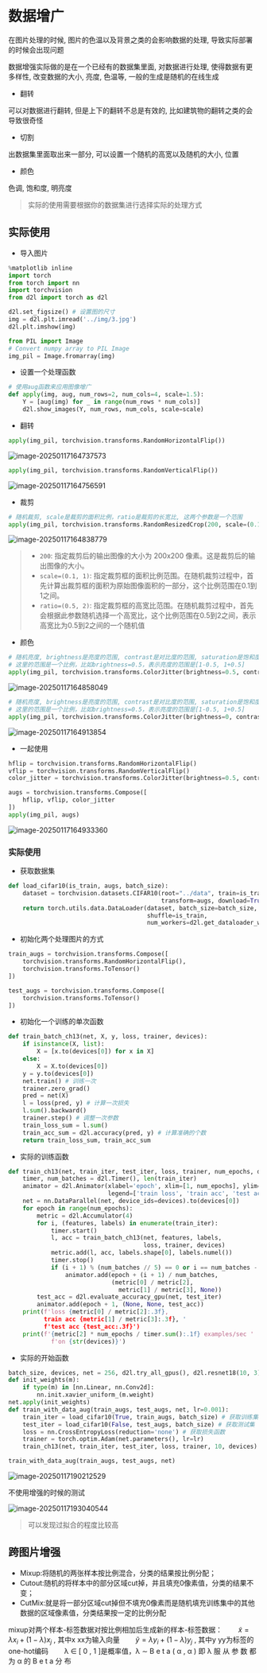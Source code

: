 # 数据增广

在图片处理的时候, 图片的色温以及背景之类的会影响数据的处理, 导致实际部署的时候会出现问题

数据增强实际做的是在一个已经有的数据集里面, 对数据进行处理, 使得数据有更多样性, 改变数据的大小, 亮度, 色温等, 一般的生成是随机的在线生成

+ 翻转

可以对数据进行翻转, 但是上下的翻转不总是有效的, 比如建筑物的翻转之类的会导致很奇怪

+ 切割

出数据集里面取出来一部分, 可以设置一个随机的高宽以及随机的大小, 位置

+ 颜色

色调, 饱和度, 明亮度

> 实际的使用需要根据你的数据集进行选择实际的处理方式

## 实际使用

+ 导入图片

```python
%matplotlib inline
import torch
from torch import nn
import torchvision
from d2l import torch as d2l

d2l.set_figsize() # 设置图的尺寸
img = d2l.plt.imread('../img/3.jpg')
d2l.plt.imshow(img)

from PIL import Image
# Convert numpy array to PIL Image
img_pil = Image.fromarray(img)
```

+ 设置一个处理函数

```python
# 使用aug函数来应用图像增广
def apply(img, aug, num_rows=2, num_cols=4, scale=1.5):
    Y = [aug(img) for _ in range(num_rows * num_cols)]
    d2l.show_images(Y, num_rows, num_cols, scale=scale)
```

+ 翻转

```python
apply(img_pil, torchvision.transforms.RandomHorizontalFlip())
```

![image-20250117164737573](https://picture-01-1316374204.cos.ap-beijing.myqcloud.com/image/202501171647677.png)

```python
apply(img_pil, torchvision.transforms.RandomVerticalFlip())
```

![image-20250117164756591](https://picture-01-1316374204.cos.ap-beijing.myqcloud.com/image/202501171647688.png)

+ 裁剪

```python
# 随机裁剪, scale是裁剪的面积比例，ratio是裁剪的长宽比, 这两个参数是一个范围
apply(img_pil, torchvision.transforms.RandomResizedCrop(200, scale=(0.1, 1), ratio=(0.5, 2)))
```

![image-20250117164838779](https://picture-01-1316374204.cos.ap-beijing.myqcloud.com/image/202501171648868.png)

> - `200`: 指定裁剪后的输出图像的大小为 200x200 像素。这是裁剪后的输出图像的大小。
> - `scale=(0.1, 1)`: 指定裁剪框的面积比例范围。在随机裁剪过程中，首先计算出裁剪框的面积为原始图像面积的一部分，这个比例范围在0.1到1之间。
> - `ratio=(0.5, 2)`: 指定裁剪框的高宽比范围。在随机裁剪过程中，首先会根据此参数随机选择一个高宽比，这个比例范围在0.5到2之间，表示高宽比为0.5到2之间的一个随机值

+ 颜色

```python
# 随机亮度, brightness是亮度的范围, contrast是对比度的范围, saturation是饱和度的范围, hue是色调的范围
# 这里的范围是一个比例，比如brightness=0.5，表示亮度的范围是[1-0.5, 1+0.5]
apply(img_pil, torchvision.transforms.ColorJitter(brightness=0.5, contrast=0, saturation=0, hue=0))
```

![image-20250117164858049](https://picture-01-1316374204.cos.ap-beijing.myqcloud.com/image/202501171648138.png)

```python
# 随机亮度, brightness是亮度的范围, contrast是对比度的范围, saturation是饱和度的范围, hue是色调的范围
# 这里的范围是一个比例，比如brightness=0.5，表示亮度的范围是[1-0.5, 1+0.5]
apply(img_pil, torchvision.transforms.ColorJitter(brightness=0, contrast=0, saturation=0, hue=0.5))
```

![image-20250117164913854](https://picture-01-1316374204.cos.ap-beijing.myqcloud.com/image/202501171649985.png)

+ 一起使用

```python
hflip = torchvision.transforms.RandomHorizontalFlip()
vflip = torchvision.transforms.RandomVerticalFlip()
color_jitter = torchvision.transforms.ColorJitter(brightness=0.5, contrast=0, saturation=0, hue=0.5)

augs = torchvision.transforms.Compose([
    hflip, vflip, color_jitter
])
apply(img_pil, augs)
```

![image-20250117164933360](https://picture-01-1316374204.cos.ap-beijing.myqcloud.com/image/202501171649461.png)

### 实际使用

+ 获取数据集

```python
def load_cifar10(is_train, augs, batch_size):
    dataset = torchvision.datasets.CIFAR10(root="../data", train=is_train, 
                                           transform=augs, download=True)
    return torch.utils.data.DataLoader(dataset, batch_size=batch_size, 
                                       shuffle=is_train,
                                       num_workers=d2l.get_dataloader_workers())
```

+ 初始化两个处理图片的方式

```python
train_augs = torchvision.transforms.Compose([
    torchvision.transforms.RandomHorizontalFlip(),
    torchvision.transforms.ToTensor()
])

test_augs = torchvision.transforms.Compose([
    torchvision.transforms.ToTensor()
])
```

+ 初始化一个训练的单次函数

```python
def train_batch_ch13(net, X, y, loss, trainer, devices):
    if isinstance(X, list):
        X = [x.to(devices[0]) for x in X]
    else:
        X = X.to(devices[0])
    y = y.to(devices[0]) 
    net.train() # 训练一次
    trainer.zero_grad()
    pred = net(X) 
    l = loss(pred, y) # 计算一次损失
    l.sum().backward()
    trainer.step() # 调整一次参数
    train_loss_sum = l.sum()
    train_acc_sum = d2l.accuracy(pred, y) # 计算准确的个数
    return train_loss_sum, train_acc_sum 
```

+ 实际的训练函数

```python
def train_ch13(net, train_iter, test_iter, loss, trainer, num_epochs, devices=d2l.try_all_gpus()):
    timer, num_batches = d2l.Timer(), len(train_iter)
    animator = d2l.Animator(xlabel='epoch', xlim=[1, num_epochs], ylim=[0, 1],
                            legend=['train loss', 'train acc', 'test acc'])
    net = nn.DataParallel(net, device_ids=devices).to(devices[0])
    for epoch in range(num_epochs):
        metric = d2l.Accumulator(4)
        for i, (features, labels) in enumerate(train_iter):
            timer.start()
            l, acc = train_batch_ch13(net, features, labels, 
                                      loss, trainer, devices)
            metric.add(l, acc, labels.shape[0], labels.numel())
            timer.stop()
            if (i + 1) % (num_batches // 5) == 0 or i == num_batches - 1:
                animator.add(epoch + (i + 1) / num_batches, 
                             (metric[0] / metric[2],
                               metric[1] / metric[3], None))
        test_acc = d2l.evaluate_accuracy_gpu(net, test_iter)
        animator.add(epoch + 1, (None, None, test_acc))
    print(f'loss {metric[0] / metric[2]:.3f}, 
          train acc {metric[1] / metric[3]:.3f}, '
          f'test acc {test_acc:.3f}')
    print(f'{metric[2] * num_epochs / timer.sum():.1f} examples/sec '
            f'on {str(devices)}')
```

+ 实际的开始函数

```python
batch_size, devices, net = 256, d2l.try_all_gpus(), d2l.resnet18(10, 3)
def init_weights(m):
    if type(m) in [nn.Linear, nn.Conv2d]:
        nn.init.xavier_uniform_(m.weight)
net.apply(init_weights)
def train_with_data_aug(train_augs, test_augs, net, lr=0.001):
    train_iter = load_cifar10(True, train_augs, batch_size) # 获取训练集
    test_iter = load_cifar10(False, test_augs, batch_size) # 获取测试集
    loss = nn.CrossEntropyLoss(reduction='none') # 获取损失函数
    trainer = torch.optim.Adam(net.parameters(), lr=lr)
    train_ch13(net, train_iter, test_iter, loss, trainer, 10, devices)

train_with_data_aug(train_augs, test_augs, net)
```

![image-20250117190212529](https://picture-01-1316374204.cos.ap-beijing.myqcloud.com/image/202501171902733.png)

不使用增强的时候的测试

![image-20250117193040544](https://picture-01-1316374204.cos.ap-beijing.myqcloud.com/image/202501171930640.png)

> 可以发现过拟合的程度比较高

## 跨图片增强

- Mixup:将随机的两张样本按比例混合，分类的结果按比例分配；
- Cutout:随机的将样本中的部分区域cut掉，并且填充0像素值，分类的结果不变；
- CutMix:就是将一部分区域cut掉但不填充0像素而是随机填充训练集中的其他数据的区域像素值，分类结果按一定的比例分配

mixup对两个样本-标签数据对按比例相加后生成新的样本-标签数据：
  $\tilde{x} = \lambda x_{i} + (1- \lambda) x_{j}$ , 其中x xx为输入向量
  $\tilde{y} = \lambda y_{i} + (1- \lambda) y_{j}$ , 其中y yy为标签的one-hot编码
  λ ∈ [ 0 , 1 ]是概率值，λ ∼ B e t a ( α , α ) 即 λ 服 从 参 数 都 为 α 的 B e t a 分 布 





